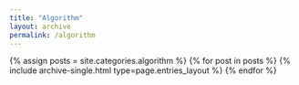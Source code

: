 ```yaml
---
title: "Algorithm"
layout: archive
permalink: /algorithm
---
```



{% assign posts = site.categories.algorithm %}
{% for post in posts %} {% include archive-single.html type=page.entries_layout %} {% endfor %}